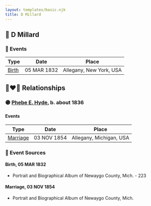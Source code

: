 ```yaml
---
layout: templates/basic.njk
title: D Millard
---
```

## 🔵 D Millard

### 📆 Events

Type | Date | Place
------ | ------ | ------
[Birth](#event-1a2a5ff5-2cf5-4c3c-a498-7633e30ac8b4) | 05 MAR 1832 | Allegany, New York, USA

## 👩‍❤️‍👨 Relationships

### 🟣 [Phebe E. Hyde](/people/9/98714124), b. about 1836

#### Events

Type | Date | Place
------ | ------ | ------
[Marriage](#event-9b2657ef-1b33-4c33-ae40-91bf6af19a68) | 03 NOV 1854 | Allegany, Michigan, USA
### 📰 Event Sources

#### <a id="event-1a2a5ff5-2cf5-4c3c-a498-7633e30ac8b4"></a> Birth, 05 MAR 1832
* Portrait and Biographical Album of Newaygo County, Mich.  - 223
#### <a id="event-9b2657ef-1b33-4c33-ae40-91bf6af19a68"></a> Marriage, 03 NOV 1854
* Portrait and Biographical Album of Newaygo County, Mich.
